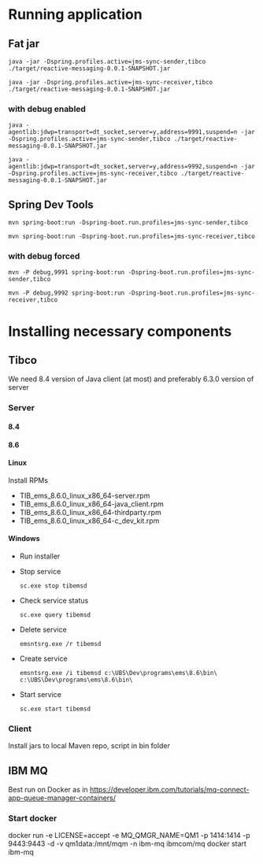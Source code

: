 # Running application

## Fat jar

`java -jar -Dspring.profiles.active=jms-sync-sender,tibco ./target/reactive-messaging-0.0.1-SNAPSHOT.jar`

`java -jar -Dspring.profiles.active=jms-sync-receiver,tibco ./target/reactive-messaging-0.0.1-SNAPSHOT.jar`

### with debug enabled

`java -agentlib:jdwp=transport=dt_socket,server=y,address=9991,suspend=n -jar -Dspring.profiles.active=jms-sync-sender,tibco ./target/reactive-messaging-0.0.1-SNAPSHOT.jar`

`java -agentlib:jdwp=transport=dt_socket,server=y,address=9992,suspend=n -jar -Dspring.profiles.active=jms-sync-receiver,tibco ./target/reactive-messaging-0.0.1-SNAPSHOT.jar`

## Spring Dev Tools

`mvn spring-boot:run -Dspring-boot.run.profiles=jms-sync-sender,tibco`

`mvn spring-boot:run -Dspring-boot.run.profiles=jms-sync-receiver,tibco`

### with debug forced

`mvn -P debug,9991 spring-boot:run -Dspring-boot.run.profiles=jms-sync-sender,tibco`

`mvn -P debug,9992 spring-boot:run -Dspring-boot.run.profiles=jms-sync-receiver,tibco`

# Installing necessary components

## Tibco

We need 8.4 version of Java client (at most) and preferably 6.3.0 version of server

### Server

#### 8.4

#### 8.6

#### Linux

Install RPMs

* TIB_ems_8.6.0_linux_x86_64-server.rpm
* TIB_ems_8.6.0_linux_x86_64-java_client.rpm
* TIB_ems_8.6.0_linux_x86_64-thirdparty.rpm
* TIB_ems_8.6.0_linux_x86_64-c_dev_kit.rpm

#### Windows

* Run installer
* Stop service

  `sc.exe stop tibemsd`

* Check service status

  `sc.exe query tibemsd`

* Delete service

  `emsntsrg.exe /r tibemsd`

* Create service

  `emsntsrg.exe /i tibemsd c:\UBS\Dev\programs\ems\8.6\bin\ c:\UBS\Dev\programs\ems\8.6\bin\`

* Start service

  `sc.exe start tibemsd`

### Client

Install jars to local Maven repo, script in bin folder

## IBM MQ

Best run on Docker as in
https://developer.ibm.com/tutorials/mq-connect-app-queue-manager-containers/

### Start docker

docker run -e LICENSE=accept -e MQ_QMGR_NAME=QM1 -p 1414:1414 -p 9443:9443 -d -v qm1data:/mnt/mqm -n ibm-mq ibmcom/mq
docker start ibm-mq
